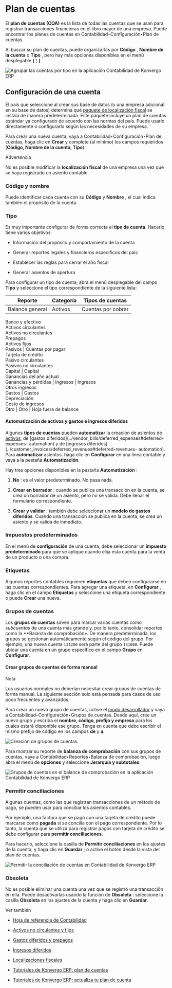 # Plan de cuentas

El **plan de cuentas (COA)** es la lista de todas las cuentas que se usan para
registrar transacciones financieras en el libro mayor de una empresa. Puede
encontrar los planes de cuentas en Contabilidad‣Configuración‣Plan de cuentas.

Al buscar su plan de cuentas, puede organizarlas por **Código** , **Nombre de
la cuenta** o **Tipo** , pero hay más opciones disponibles en el menú
desplegable **(⋮)**.

![Agrupar las cuentas por tipo en la aplicación Contabilidad de
Konvergo ERP](../../../../_images/chart-of-accounts-sort.png)

## Configuración de una cuenta

El país que seleccione al crear sus base de datos (o una empresa adicional en
su base de datos) determina qué [paquete de localización
fiscal](../../fiscal_localizations) se instala de manera predeterminada.
Este paquete incluye un plan de cuentas estándar ya configurado de acuerdo con
las normas del país. Puede usarlo directamente o configurarlo según las
necesidades de su empresa.

Para crear una nueva cuenta, vaya a Contabilidad‣Configuración‣Plan de
cuentas, haga clic en **Crear** y complete (al mínimo) los campos requeridos
(**Código, Nombre de la cuenta, Tipo**).

<div class="alert alert-warning">
<p class="alert-title">
Advertencia</p><p>No es posible modificar la <b>localización fiscal</b> de una empresa una vez que se haya registrado un asiento contable.</p>
</div>

### Código y nombre

Puede identificar cada cuenta con su **Código** y **Nombre** , el cual indica
también el propósito de la cuenta.

### Tipo

Es muy importante configurar de forma correcta el **tipo de cuenta**. Hacerlo
tiene varios objetivos:

  * Información del propósito y comportamiento de la cuenta

  * Generar reportes legales y financieros específicos del país

  * Establecer las reglas para cerrar el año fiscal

  * Generar asientos de apertura

Para configurar un tipo de cuenta, abra el menú desplegable del campo **Tipo**
y seleccione el tipo correspondiente de la siguiente lista:

Reporte | Categoría | Tipos de cuentas  
---|---|---  
Balance general | Activos | Cuentas por cobrar  
Banco y efectivo  
Activos circulantes  
Activos no circulantes  
Prepagos  
Activos fijos  
Pasivos | Cuentas por pagar  
Tarjeta de crédito  
Pasivo circulantes  
Pasivos no circulantes  
Capital | Capital  
Ganancias del año actual  
Ganancias y pérdidas | Ingresos | Ingresos  
Otros ingresos  
Gastos | Gastos  
Depreciación  
Costo de ingresos  
Otro | Otro | Hoja fuera de balance  
  
#### Automatización de activos y gastos e ingresos diferidos

Algunos **tipos de cuentas** pueden **automatizar** la creación de asientos de
[activos](../vendor_bills/assets#assets-automation), de [gastos
diferidos](../vendor_bills/deferred_expenses#deferred-expenses-
automation) y de [ingresos
diferidos](../customer_invoices/deferred_revenues#deferred-revenues-
automation). Para **automatizar** asientos. haga clic en **Configurar** en una
línea contable y vaya a la pestaña **Automatización**.

Hay tres opciones disponibles en la pestaña **Automatización** :

  1. **No** : es el valor predeterminado. No pasa nada.

  2. **Crear en borrador** : cuando se publica una transacción en la cuenta, se crea un borrador de un asiento, pero no se valida. Debe llenar el formulario correspondiente.

  3. **Crear y validar** : también debe seleccionar un **modelo de gastos diferidos**. Cuando una transacción se publica en la cuenta, se crea un asiento y se valida de inmediato.

### Impuestos predeterminados

En el menú de **configuración** de una cuenta, debe seleccionar un **impuesto
predeterminado** para que se aplique cuando elija esta cuenta para la venta de
un producto o una compra.

### Etiquetas

Algunos reportes contables requieren **etiquetas** que deben configurarse en
las cuentas correspondientes. Para agregar una etiqueta, en **Configurar** ,
haga clic en el campo **Etiquetas** y seleccione una etiqueta correspondiente
o puede **Crear** una nueva.

### Grupos de cuentas

Los **grupos de cuentas** sirven para marcar varias cuentas como _subcuentas_
de una cuenta más grande y, por lo tanto, consolidar reportes como la
**Balanza de comprobación». De manera predeterminada, los grupos se gestionan
automáticamente según el código del grupo. Por ejemplo, una nueva cuenta
`131200` será parte del grupo `131000`. Puede ubicar una cuenta en un grupo
específico en el campo **Grupo** en **Configurar**.

#### Crear grupos de cuentas de forma manual

<div class="alert alert-primary">
<p class="alert-title">
Nota</p><p>Los usuarios normales no deberían necesitar crear grupos de cuentas de forma manual. La siguiente sección solo está pensada para casos de uso poco frecuentes y avanzados.</p>
</div>

Para crear un nuevo grupo de cuentas, active el [modo
desarrollador](../../../general/developer_mode#developer-mode) y vaya a
Contabilidad‣Configuración‣Grupos de cuentas. Desde aquí, cree un nuevo grupo
y escriba el **nombre, código, prefijo y empresa** para los cuales estará
disponible ese grupo. Tenga en cuenta que debe escribir el mismo prefijo de
código en los campos **de** y **a**.

![Creación de grupos de cuentas.](../../../../_images/account-groups.png)

Para mostrar su reporte de **balanza de comprobación** con sus grupos de
cuentas, vaya a Contabilidad‣Reportes‣Balanza de comprobación, luego abra el
menú de **opciones** y seleccione **Jerarquía y subtotales**.

![Grupos de cuentas en el balance de comprobación en la aplicación
Contabilidad de Konvergo ERP](../../../../_images/chart-of-accounts-groups.png)

### Permitir conciliaciones

Algunas cuentas, como las que registran transacciones de un método de pago, se
pueden usar para conciliar los asientos contables.

Por ejemplo, una factura que se pagó con una tarjeta de crédito puede marcarse
como **pagada** si se concilia con el pago correspondiente. Por lo tanto, la
cuenta que se utiliza para registrar pagos con tarjeta de crédito se debe
configurar para **permitir conciliaciones**.

Para hacerlo, seleccione la casilla de **Permitir conciliaciones** en los
ajustes de la cuenta, y haga clic en **Guardar** ; o active el botón desde la
vista del plan de cuentas.

![Permitir la conciliación de cuentas en Contabilidad de
Konvergo ERP](../../../../_images/chart-of-accounts-reconciliation.png)

### Obsoleta

No es posible eliminar una cuenta una vez que se registró una transacción en
ella. Puede desactivarlas usando la función de **Obsoleta** : seleccione la
casilla **Obsoleta** en los ajustes de la cuenta y haga clic en **Guardar**.

<div class="alert alert-secondary">
<p class="alert-title">
Ver también</p><ul>
<li><p><a href="cheat_sheet">Hoja de referencia de Contabilidad</a></p></li>
<li><p><a href="../vendor_bills/assets">Activos no circulantes y fijos</a></p></li>
<li><p><a href="../vendor_bills/deferred_expenses">Gastos diferidos y prepagos</a></p></li>
<li><p><a href="../customer_invoices/deferred_revenues">Ingresos diferidos</a></p></li>
<li><p><a href="../../fiscal_localizations">Localizaciones fiscales</a></p></li>
<li><p><a href="https://www.odoo.com/slides/slide/chart-of-accounts-1630">Tutoriales de Konvergo ERP: plan de cuentas</a></p></li>
<li><p><a href="https://www.odoo.com/slides/slide/update-your-chart-of-accounts-1658">Tutoriales de Konvergo ERP: actualiza tu plan de cuenta</a></p></li>
</ul>
</div>

